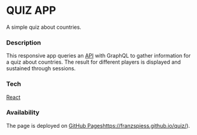 
# QUIZ APP

A simple quiz about countries.

### Description

This responsive app queries an [API](https://countries.trevorblades.com/) with GraphQL to gather information for a quiz about countries. The result for different players is displayed and sustained through sessions.

### Tech

[React](https://reactjs.org/docs/getting-started.html)

### Availability

The page is deployed on [GitHub Pages]()https://franzspiess.github.io/quiz/).